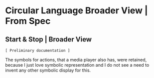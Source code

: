 Circular Language Broader View | From Spec
==========================================

Start & Stop | Broader View
---------------------------

`[ Preliminary documentation ]`

The symbols for actions, that a media player also has, were retained, because I just love symbolic representation and I do not see a need to invent any other symbolic display for this.
